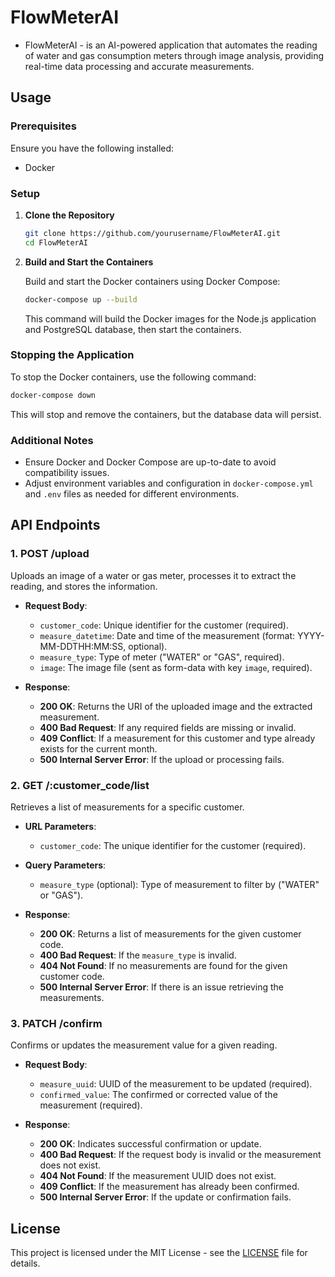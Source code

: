 # FlowMeterAI
- FlowMeterAI - is an AI-powered application that automates the reading of water and gas consumption meters through image analysis, providing real-time data processing and accurate measurements.

## Usage

### Prerequisites

Ensure you have the following installed:

- Docker

### Setup

1. **Clone the Repository**

   ```sh
   git clone https://github.com/yourusername/FlowMeterAI.git
   cd FlowMeterAI
   ```

2. **Build and Start the Containers**

   Build and start the Docker containers using Docker Compose:

   ```sh
   docker-compose up --build
   ```

   This command will build the Docker images for the Node.js application and PostgreSQL database, then start the containers.


### Stopping the Application

To stop the Docker containers, use the following command:

```sh
docker-compose down
```

This will stop and remove the containers, but the database data will persist.

### Additional Notes

- Ensure Docker and Docker Compose are up-to-date to avoid compatibility issues.
- Adjust environment variables and configuration in `docker-compose.yml` and `.env` files as needed for different environments.
   

## API Endpoints

### 1. **POST /upload**

Uploads an image of a water or gas meter, processes it to extract the reading, and stores the information.

- **Request Body**:
  - `customer_code`: Unique identifier for the customer (required).
  - `measure_datetime`: Date and time of the measurement (format: YYYY-MM-DDTHH:MM:SS, optional).
  - `measure_type`: Type of meter ("WATER" or "GAS", required).
  - `image`: The image file (sent as form-data with key `image`, required).

- **Response**:
  - **200 OK**: Returns the URI of the uploaded image and the extracted measurement.
  - **400 Bad Request**: If any required fields are missing or invalid.
  - **409 Conflict**: If a measurement for this customer and type already exists for the current month.
  - **500 Internal Server Error**: If the upload or processing fails.

### 2. **GET /:customer_code/list**

Retrieves a list of measurements for a specific customer.

- **URL Parameters**:
  - `customer_code`: The unique identifier for the customer (required).

- **Query Parameters**:
  - `measure_type` (optional): Type of measurement to filter by ("WATER" or "GAS").

- **Response**:
  - **200 OK**: Returns a list of measurements for the given customer code.
  - **400 Bad Request**: If the `measure_type` is invalid.
  - **404 Not Found**: If no measurements are found for the given customer code.
  - **500 Internal Server Error**: If there is an issue retrieving the measurements.

### 3. **PATCH /confirm**

Confirms or updates the measurement value for a given reading.

- **Request Body**:
  - `measure_uuid`: UUID of the measurement to be updated (required).
  - `confirmed_value`: The confirmed or corrected value of the measurement (required).

- **Response**:
  - **200 OK**: Indicates successful confirmation or update.
  - **400 Bad Request**: If the request body is invalid or the measurement does not exist.
  - **404 Not Found**: If the measurement UUID does not exist.
  - **409 Conflict**: If the measurement has already been confirmed.
  - **500 Internal Server Error**: If the update or confirmation fails.


## License

This project is licensed under the MIT License - see the [LICENSE](LICENSE) file for details.

